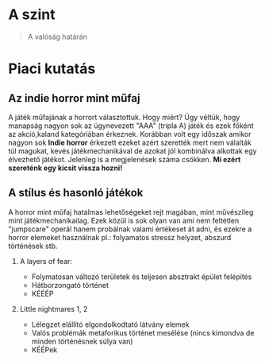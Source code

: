 # A szint 
> A valóság határán

# Piaci kutatás

## Az indie horror mint műfaj

 A játék műfajának a horrort választottuk. Hogy miért? Úgy véltük, hogy manapság nagyon sok az úgynevezett "AAA" (tripla A) játék és ezek főként az akció,kaland kategóriában érkeznek. Korábban volt egy időszak amikor nagyon sok __Indie horror__ érkezett ezeket azért szerették mert nem válalták túl magukat, kevés játékmechanikával de azokat jól kombinálva alkottak egy élvezhető játékot. Jelenleg is a megjelenések száma csökken. __Mi ezért szereténk egy kicsit vissza hozni!__

## A stílus és hasonló játékok

A horror mint műfaj hatalmas lehetőségeket rejt magában, mint művészileg mint játékmechanikailag. Ezek közül is sok olyan van ami nem feltétlen "jumpscare" operál hanem probálnak valami értékeset át adni, és ezekre a horror elemeket használnak pl.: folyamatos stressz helyzet, abszurd történések stb.

1. A layers of fear:
   - Folymatosan változó területek és teljesen absztrakt épület felépítés
   - Hátborzongató történet
   - KÉÉÉP

2. Little nightmares 1, 2
   - Lélegzet elállító elgondolkodtató látvány elemek
   - Valós problémák metaforikus történet mesélése (nincs kimondva de minden történésnek súlya van)
   - KÉÉPek


## 

